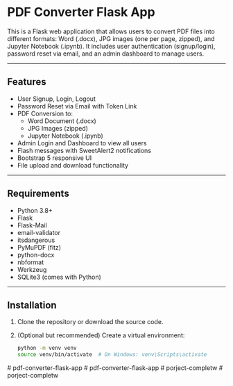 # PDF Converter Flask App

This is a Flask web application that allows users to convert PDF files into different formats: Word (.docx), JPG images (one per page, zipped), and Jupyter Notebook (.ipynb). It includes user authentication (signup/login), password reset via email, and an admin dashboard to manage users.

---

## Features

- User Signup, Login, Logout
- Password Reset via Email with Token Link
- PDF Conversion to:
  - Word Document (.docx)
  - JPG Images (zipped)
  - Jupyter Notebook (.ipynb)
- Admin Login and Dashboard to view all users
- Flash messages with SweetAlert2 notifications
- Bootstrap 5 responsive UI
- File upload and download functionality

---

## Requirements

- Python 3.8+
- Flask
- Flask-Mail
- email-validator
- itsdangerous
- PyMuPDF (fitz)
- python-docx
- nbformat
- Werkzeug
- SQLite3 (comes with Python)

---

## Installation

1. Clone the repository or download the source code.

2. (Optional but recommended) Create a virtual environment:

   ```bash
   python -m venv venv
   source venv/bin/activate  # On Windows: venv\Scripts\activate
#   p d f - c o n v e r t e r - f l a s k - a p p  
 #   p d f - c o n v e r t e r - f l a s k - a p p  
 #   p o r j e c t - c o m p l e t w  
 #   p o r j e c t - c o m p l e t w  
 